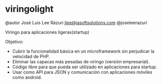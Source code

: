 viringolight
============

@autor José Luis Lee Rázuri <jlee@jasoftsolutions.com> @joseleerazuri

Viringo para aplicaciones ligeras(startup)

Objetivo:

- Cubrir la funcionalidad básica en un microframework sin perjudicar la velocidad de PHP.
- Eliminar las capacas más pesadas de viringo (versión empresarial).
- Código libre para que pueda ser utilizado en aplicaciones para startup.
- Usar como API para JSON y comunicación con aplicaciones móviles como android.

